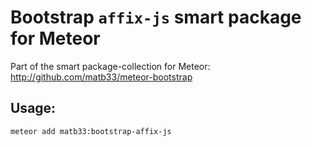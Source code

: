 # Bootstrap `affix-js` smart package for Meteor

Part of the smart package-collection for Meteor: http://github.com/matb33/meteor-bootstrap

## Usage:

`meteor add matb33:bootstrap-affix-js`